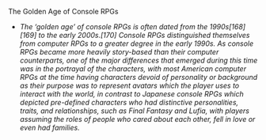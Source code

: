 The Golden Age of Console RPGs

* _The ‘golden age’ of console RPGs is often dated from the 1990s[168][169] to the early 2000s.[170] Console RPGs distinguished themselves from computer RPGs to a greater degree in the early 1990s. As console RPGs became more heavily story-based than their computer counterparts, one of the major differences that emerged during this time was in the portrayal of the characters, with most American computer RPGs at the time having characters devoid of personality or background as their purpose was to represent avatars which the player uses to interact with the world, in contrast to Japanese console RPGs which depicted pre-defined characters who had distinctive personalities, traits, and relationships, such as Final Fantasy and Lufia, with players assuming the roles of people who cared about each other, fell in love or even had families._
